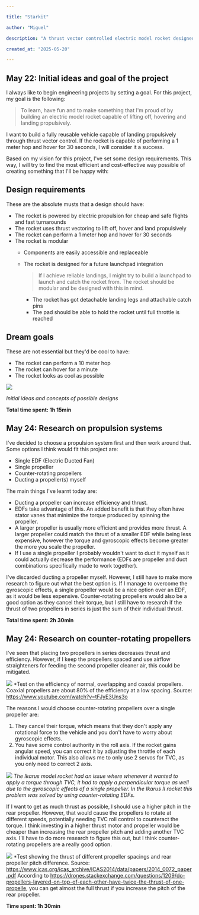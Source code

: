 ```yaml
---

title: "Starkit"

author: "Miguel"

description: "A thrust vector controlled electric model rocket designed for propulsive landings"

created_at: "2025-05-20"

---
```

## May 22: Initial ideas and goal of the project

I always like to begin engineering projects by setting a goal. For this project, my goal is the following:
> To learn, have fun and to make something that I'm proud of by building an electric model rocket capable of lifting off, hovering and landing propulsively.

I want to build a fully reusable vehicle capable of landing propulsively through thrust vector control. If the rocket is capable of performing a 1 meter hop and hover for 30 seconds, I will consider it a success.

Based on my vision for this project, I've set some design requirements. This way, I will try to find the most efficient and cost-effective way possible of creating something that I'll be happy with:

## Design requirements
These are the absolute musts that a design should have:

- The rocket is powered by electric propulsion for cheap and safe flights and fast turnarounds
- The rocket uses thrust vectoring to lift off, hover and land propulsively
- The rocket can perform a 1 meter hop and hover for 30 seconds
- The rocket is modular
	- Components are easily accessible and replaceable
	- The rocket is designed for a future launchpad integration
	  > If I achieve reliable landings, I might try to build a launchpad to launch and catch the rocket from. The rocket should be modular and be designed with this in mind.

		- The rocket has got detachable landing legs and attachable catch pins
		- The pad should be able to hold the rocket until full throttle is reached

## Dream goals
These are not essential but they'd be cool to have:

- The rocket can perform a 10 meter hop
- The rocket can hover for a minute
- The rocket looks as cool as possible


![](Images/Sketches.png)

*Initial ideas and concepts of possible designs*

**Total time spent: 1h 15min**

## May 24: Research on propulsion systems
I've decided to choose a propulsion system first and then work around that. Some options I think would fit this project are:
- Single EDF (Electric Ducted Fan)
- Single propeller
- Counter-rotating propellers
- Ducting a propeller(s) myself

The main things I've learnt today are:
- Ducting a propeller can increase efficiency and thrust.
- EDFs take advantage of this. An added benefit is that they often have stator vanes that minimize the torque produced by spinning the propeller.
- A larger propeller is usually more efficient and provides more thrust. A larger propeller could match the thrust of a smaller EDF while being less expensive, however the torque and gyroscopic effects become greater the more you scale the propeller.
- If I use a single propeller I probably wouldn't want to duct it myself as it could actually decrease the performance (EDFs are propeller and duct combinations specifically made to work together).

I've discarded ducting a propeller myself. However, I still have to make more research to figure out what the best option is. If I manage to overcome the gyroscopic effects, a single propeller would be a nice option over an EDF, as it would be less expensive. Counter-rotating propellers would also be a good option as they cancel their torque, but I still have to research if the thrust of two propellers in series is just the sum of their individual thrust.

**Total time spent: 2h 30min**

## May 24: Research on counter-rotating propellers
I've seen that placing two propellers in series decreases thrust and efficiency. However, if I keep the propellers spaced and use airflow straighteners for feeding the second propeller cleaner air, this could be mitigated.


![](Images/Efficiency.png)
*Test on the efficiency of normal, overlapping and coaxial propellers. Coaxial propellers are about 80% of the efficiency at a low spacing. Source: https://www.youtube.com/watch?v=tFJyE3Uns3o

The reasons I would choose counter-rotating propellers over a single propeller are:
1. They cancel their torque, which means that they don't apply any rotational force to the vehicle and you don't have to worry about gyroscopic effects.
2. You have some control authority in the roll axis. If the rocket gains angular speed, you can correct it by adjusting the throttle of each individual motor. This also allows me to only use 2 servos for TVC, as you only need to correct 2 axis.

![](Images/Ikarus.png)
*The Ikarus model rocket had an issue where whenever it wanted to apply a torque through TVC, it had to apply a perpendicular torque as well due to the gyroscopic effects of a single propeller. In the Ikarus II rocket this problem was solved by using counter-rotating EDFs.*

If I want to get as much thrust as possible, I should use a higher pitch in the rear propeller. However, that would cause the propellers to rotate at different speeds, potentially needing TVC roll control to counteract the torque. I think investing in a higher thrust motor and propeller would be cheaper than increasing the rear propeller pitch and adding another TVC axis. I'll have to do more research to figure this out, but I think counter-rotating propellers are a really good option.

![](Images/CoaxialTest.png)
*Test showing the thrust of different propeller spacings and rear propeller pitch difference. Source: https://www.icas.org/icas_archive/ICAS2014/data/papers/2014_0072_paper.pdf According to https://drones.stackexchange.com/questions/1209/do-propellers-layered-on-top-of-each-other-have-twice-the-thrust-of-one-propelle, you can get almost the full thrust if you increase the pitch of the rear propeller.

**Time spent: 1h 30min**

